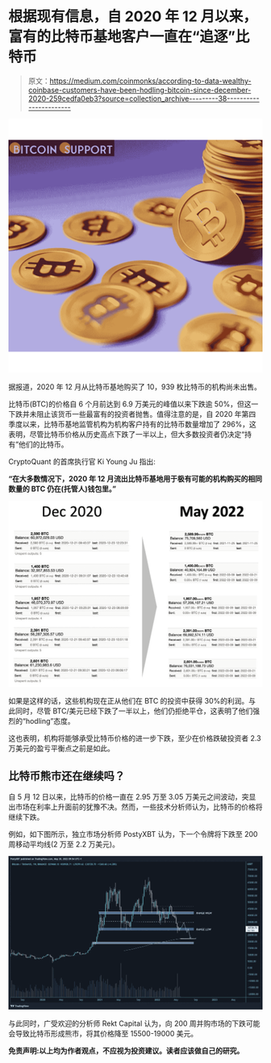# 根据现有信息，自 2020 年 12 月以来，富有的比特币基地客户一直在“追逐”比特币

> 原文：<https://medium.com/coinmonks/according-to-data-wealthy-coinbase-customers-have-been-hodling-bitcoin-since-december-2020-259cedfa0eb3?source=collection_archive---------38----------------------->

![](img/6c6f60c42339b030288df67435007396.png)

据报道，2020 年 12 月从比特币基地购买了 10，939 枚比特币的机构尚未出售。

比特币(BTC)的价格自 6 个月前达到 6.9 万美元的峰值以来下跌逾 50%，但这一下跌并未阻止该货币一些最富有的投资者抛售。值得注意的是，自 2020 年第四季度以来，比特币基地监管机构为机构客户持有的比特币数量增加了 296%，这表明，尽管比特币价格从历史高点下跌了一半以上，但大多数投资者仍决定“持有”他们的比特币。

CryptoQuant 的首席执行官 Ki Young Ju 指出:

**“在大多数情况下，2020 年 12 月流出比特币基地用于极有可能的机构购买的相同数量的 BTC 仍在(托管人)钱包里。”**

![](img/9ad6fdf5ffef9b988939ba644b936d59.png)

如果是这样的话，这些机构现在正从他们在 BTC 的投资中获得 30%的利润。与此同时，尽管 BTC/美元已经下跌了一半以上，他们仍拒绝平仓，这表明了他们强烈的“hodling”态度。

这也表明，机构将能够承受比特币价格的进一步下跌，至少在价格跌破投资者 2.3 万美元的盈亏平衡点之前是如此。

## **比特币熊市还在继续吗？**

自 5 月 12 日以来，比特币的价格一直在 2.95 万至 3.05 万美元之间波动，突显出市场在利率上升面前的犹豫不决。然而，一些技术分析师认为，比特币的价格将继续下跌。

例如，如下图所示，独立市场分析师 PostyXBT 认为，下一个令牌将下跌至 200 周移动平均线(2 万至 2.2 万美元)。

![](img/4109fc2a8d3c164ed7974bec419b0283.png)

与此同时，广受欢迎的分析师 Rekt Capital 认为，向 200 周并购市场的下跌可能会导致比特币形成熊市，将其价格降至 15500-19000 美元。

**免责声明:以上均为作者观点，不应视为投资建议。读者应该做自己的研究。**